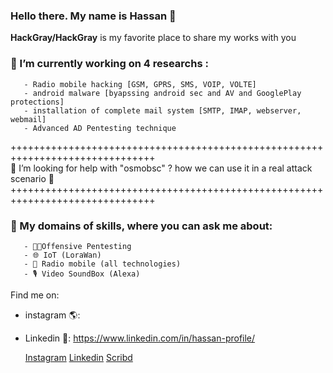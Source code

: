 ### Hello there. My name is Hassan 👋


**HackGray/HackGray** is my favorite place to share my works with you


### 🔭 I’m currently working on 4 researchs : 
       - Radio mobile hacking [GSM, GPRS, SMS, VOIP, VOLTE] 
       - android malware [byapssing android sec and AV and GooglePlay protections]
       - installation of complete mail system [SMTP, IMAP, webserver, webmail]
       - Advanced AD Pentesting technique
+++++++++++++++++++++++++++++++++++++++++++++++++++++++++++++++++++++++++++++++           
🤔 I’m looking for help with "osmobsc" ? how we can use it in a real attack scenario 🤔
+++++++++++++++++++++++++++++++++++++++++++++++++++++++++++++++++++++++++++++++ 
### 💬 My domains of skills, where you can ask me about:
       - 🐱‍💻Offensive Pentesting 
       - 🌐 IoT (LoraWan)
       - 📡 Radio mobile (all technologies)
       - 🎙️ Video SoundBox (Alexa)

Find me on:
- instagram 🌎:
- Linkedin 💼: https://www.linkedin.com/in/hassan-profile/

    <a href="https://www.instagram.com/mic.tec/" class="button primary">Instagram</a>
    <a href="https://www.linkedin.com/in/hassan-profile/" class="button">Linkedin</a>
    <a href="https://www.scribd.com/in/hassan-profile/" class="button">Scribd</a>   

